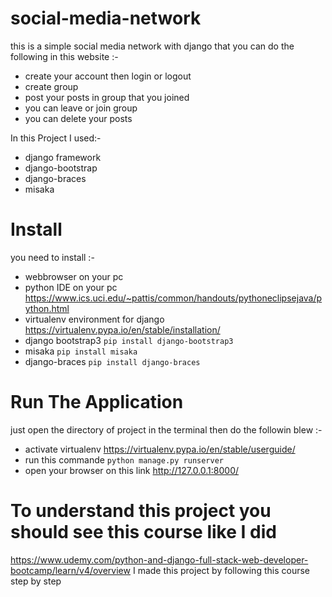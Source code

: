 # social-media-network
this is a simple social media network with django that you can do the following in this website :- 


* create your account then login or logout
* create group
* post your posts in group that you joined
* you can leave or join group
* you can delete your posts 

In this Project I used:-

* django framework
* django-bootstrap
* django-braces
* misaka

# Install

you need to install :-

* webbrowser on your pc
* python IDE on your pc https://www.ics.uci.edu/~pattis/common/handouts/pythoneclipsejava/python.html
* virtualenv environment for django https://virtualenv.pypa.io/en/stable/installation/
* django bootstrap3 `pip install django-bootstrap3`
* misaka `pip install misaka`
* django-braces `pip install django-braces`

# Run The Application 

just open the directory of project in the terminal then do the followin blew :-
* activate virtualenv https://virtualenv.pypa.io/en/stable/userguide/
* run this commande `python manage.py runserver`
* open your browser on this link http://127.0.0.1:8000/

# To understand this project you should see this course like I did

https://www.udemy.com/python-and-django-full-stack-web-developer-bootcamp/learn/v4/overview
I made this project by following this course step by step
